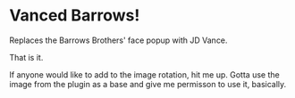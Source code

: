# Vanced Barrows!
Replaces the Barrows Brothers' face popup with JD Vance.

That is it.

If anyone would like to add to the image rotation, hit me up.
Gotta use the image from the plugin as a base and give me permisson to use it, basically. 
